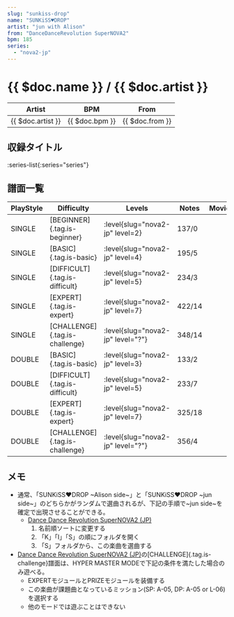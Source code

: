 ```yaml
---
slug: "sunkiss-drop"
name: "SUNKiSS♥DROP"
artist: "jun with Alison"
from: "DanceDanceRevolution SuperNOVA2"
bpm: 185
series:
  - "nova2-jp"
---
```


# {{ $doc.name }} / {{ $doc.artist }}

|Artist|BPM|From|
|------|---|----|
|{{ $doc.artist }}|{{ $doc.bpm }}|{{ $doc.from }}|

## 収録タイトル

:series-list{:series="series"}

## 譜面一覧

|PlayStyle|Difficulty|Levels|Notes|Movie|
|---------|----------|------|-----|-----|
|SINGLE|[BEGINNER]{.tag.is-beginner}|<div class="field is-grouped is-grouped-multiline"> :level{slug="nova2-jp" level=2}</div>|137/0||
|SINGLE|[BASIC]{.tag.is-basic}|<div class="field is-grouped is-grouped-multiline"> :level{slug="nova2-jp" level=4}</div>|195/5||
|SINGLE|[DIFFICULT]{.tag.is-difficult}|<div class="field is-grouped is-grouped-multiline"> :level{slug="nova2-jp" level=5}</div>|234/3||
|SINGLE|[EXPERT]{.tag.is-expert}|<div class="field is-grouped is-grouped-multiline"> :level{slug="nova2-jp" level=7}</div>|422/14||
|SINGLE|[CHALLENGE]{.tag.is-challenge}|<div class="field is-grouped is-grouped-multiline"> :level{slug="nova2-jp" level="?"}</div>|348/14||
|DOUBLE|[BASIC]{.tag.is-basic}|<div class="field is-grouped is-grouped-multiline"> :level{slug="nova2-jp" level=3}</div>|133/2||
|DOUBLE|[DIFFICULT]{.tag.is-difficult}|<div class="field is-grouped is-grouped-multiline"> :level{slug="nova2-jp" level=5}</div>|233/7||
|DOUBLE|[EXPERT]{.tag.is-expert}|<div class="field is-grouped is-grouped-multiline"> :level{slug="nova2-jp" level=7}</div>|325/18||
|DOUBLE|[CHALLENGE]{.tag.is-challenge}|<div class="field is-grouped is-grouped-multiline"> :level{slug="nova2-jp" level="?"}</div>|356/4||

## メモ

- 通常、「SUNKiSS♥DROP ~Alison side~」と「SUNKiSS♥DROP ~jun side~」のどちらかがランダムで選曲されるが、下記の手順で~jun side~を確定で出現させることができる。
  - [Dance Dance Revolution SuperNOVA2 (JP)](/series/nova2-jp)
    1. 名前順ソートに変更する
    1. 「K」「I」「S」の順にフォルダを開く
    1. 「S」フォルダから、この楽曲を選曲する
- [Dance Dance Revolution SuperNOVA2 (JP)](/series/nova2-jp)の[CHALLENGE]{.tag.is-challenge}譜面は、HYPER MASTER MODEで下記の条件を満たした場合のみ遊べる。
  - EXPERTモジュールとPRIZEモジュールを装備する
  - この楽曲が課題曲となっているミッション(SP: A-05, DP: A-05 or L-06)を選択する
  - 他のモードでは遊ぶことはできない
